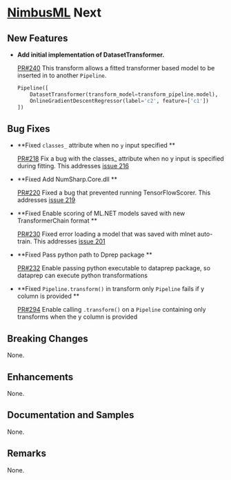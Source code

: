 # [NimbusML](https://docs.microsoft.com/en-us/nimbusml/overview) Next

## **New Features**

- **Add initial implementation of DatasetTransformer.**

    [PR#240](https://github.com/microsoft/NimbusML/pull/240)
    This transform allows a fitted transformer based model to be inserted
    in to another `Pipeline`.

    ```python
    Pipeline([
        DatasetTransformer(transform_model=transform_pipeline.model),
        OnlineGradientDescentRegressor(label='c2', feature=['c1'])
    ])
    ```

## **Bug Fixes**

- **Fixed `classes_` attribute when no `y` input specified **

    [PR#218](https://github.com/microsoft/NimbusML/pull/218)
    Fix a bug with the classes_ attribute when no y input is specified during fitting.
    This addresses [issue 216](https://github.com/microsoft/NimbusML/issues/216)

- **Fixed Add NumSharp.Core.dll **

    [PR#220](https://github.com/microsoft/NimbusML/pull/220)
    Fixed a bug that prevented running TensorFlowScorer.
    This addresses [issue 219](https://github.com/microsoft/NimbusML/issues/219)

- **Fixed Enable scoring of ML.NET models saved with new TransformerChain format **

    [PR#230](https://github.com/microsoft/NimbusML/pull/230)
    Fixed error loading a model that was saved with mlnet auto-train.
    This addresses [issue 201](https://github.com/microsoft/NimbusML/issues/201)

- **Fixed Pass python path to Dprep package **

    [PR#232](https://github.com/microsoft/NimbusML/pull/232)
    Enable passing python executable to dataprep package, so dataprep can execute python transformations

- **Fixed `Pipeline.transform()` in transform only `Pipeline` fails if y column is provided **

    [PR#294](https://github.com/microsoft/NimbusML/pull/294)
    Enable calling `.transform()` on a `Pipeline` containing only transforms when the y column is provided 

## **Breaking Changes**

None.

## **Enhancements**

None.

## **Documentation and Samples**

None. 

## **Remarks**

None.
